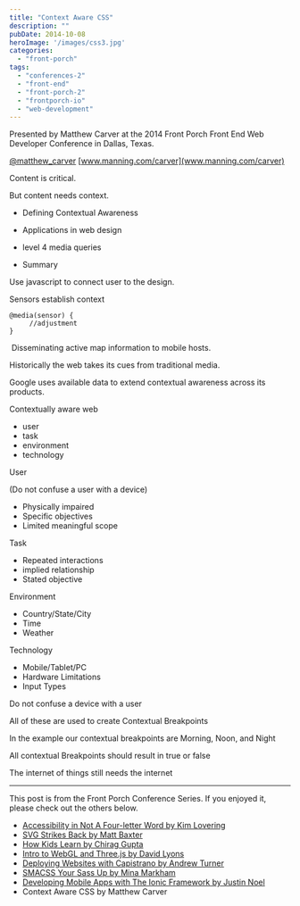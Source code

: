```yaml
---
title: "Context Aware CSS"
description: ""
pubDate: 2014-10-08
heroImage: '/images/css3.jpg'
categories: 
  - "front-porch"
tags: 
  - "conferences-2"
  - "front-end"
  - "front-porch-2"
  - "frontporch-io"
  - "web-development"
---
```


Presented by Matthew Carver at the 2014 Front Porch Front End Web Developer Conference in Dallas, Texas.

[@matthew\_carver](twitter.com/matthew_carver) [www.manning.com/carver](www.manning.com/carver)

Content is critical.

But content needs context.

- Defining Contextual Awareness  
    
- Applications in web design  
    
- level 4 media queries  
    
- Summary  
    

Use javascript to connect user to the design.

Sensors establish context

```
@media(sensor) {
     //adjustment
}
```

 Disseminating active map information to mobile hosts.

Historically the web takes its cues from traditional media.

Google uses available data to extend contextual awareness across its products.

Contextually aware web

- user
- task
- environment
- technology 

User

(Do not confuse a user with a device)

- Physically impaired
- Specific objectives
- Limited meaningful scope

Task

- Repeated interactions
- implied relationship
- Stated objective

Environment

- Country/State/City
- Time
- Weather

Technology

- Mobile/Tablet/PC
- Hardware Limitations
- Input Types

Do not confuse a device with a user

All of these are used to create Contextual Breakpoints

In the example our contextual breakpoints are Morning, Noon, and Night

All contextual Breakpoints should result in true or false

The internet of things still needs the internet

* * *

This post is from the Front Porch Conference Series. If you enjoyed it, please check out the others below.

- [Accessibility in Not A Four-letter Word by Kim Lovering](http://www.pauljeter.net/web-development/conferences/front-porch/accessibility-in-not-a-four-letter-word-kim-lovering-2014-front-porch-front-end-web-developer-conference-in-dallas-texas/ "Accessibility in Not A Four-letter Word") 
- [SVG Strikes Back by Matt Baxter](http://www.pauljeter.net/web-development/conferences/front-porch/svg-strikes-back-matt-baxter-2014-front-porch-front-end-web-developer-conference-in-dallas-texas/ "SVG Strikes Back")
- [How Kids Learn by Chirag Gupta](http://www.pauljeter.net/web-development/conferences/front-porch/how-kids-learn-chirag-gupta-2014-front-porch-front-end-web-developer-conference-in-dallas-texas/ "How Kids Learn")
- [Intro to WebGL and Three.js by David Lyons](http://www.pauljeter.net/web-development/conferences/front-porch/intro-to-webgl-and-three-js-david-lyons-2014-front-porch-front-end-web-developer-conference-in-dallas-texas/ "Intro to WebGL and Three.js -David Lyons")
- [Deploying Websites with Capistrano by Andrew Turner](http://www.pauljeter.net/web-development/conferences/front-porch/deploying-websites-with-capistrano/ "Deploying Websites with Capistrano") 
- [SMACSS Your Sass Up by Mina Markham](http://www.pauljeter.net/web-development/conferences/front-porch/smacss-your-sass-up-mina-markham-2014-front-porch-front-end-web-developer-conference-in-dallas-texas/ "SMACSS Your Sass Up")
- [Developing Mobile Apps with The Ionic Framework by Justin Noel](http://www.pauljeter.net/web-development/conferences/front-porch/developing-mobile-apps-with-the-ionic-framework-justin-noel-2014-front-porch-front-end-web-developer-conference-in-dallas-texas/ "Developing Mobile Apps with The Ionic Framework -Justin Noel")
- Context Aware CSS by Matthew Carver
